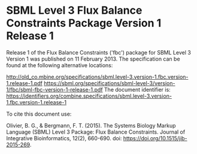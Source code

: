 # SBML Level 3 Flux Balance Constraints Package Version 1 Release 1
Release 1 of the Flux Balance Constraints ('fbc') package for SBML Level 3 Version 1 was published on 11 February 2013. The specification can be found at the following alternative locations:

http://old_co.mbine.org/specifications/sbml.level-3.version-1.fbc.version-1.release-1.pdf
https://sbml.org/specifications/sbml-level-3/version-1/fbc/sbml-fbc-version-1-release-1.pdf
The document identifier is: https://identifiers.org/combine.specifications/sbml.level-3.version-1.fbc.version-1.release-1

To cite this document use:

Olivier, B. G., & Bergmann, F. T. (2015). The Systems Biology Markup Language (SBML) Level 3 Package: Flux Balance Constraints. Journal of Integrative Bioinformatics, 12(2), 660-690. doi: https://doi.org/10.1515/jib-2015-269.